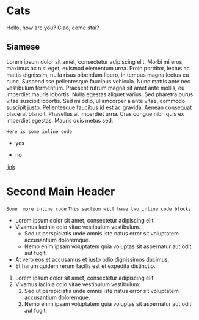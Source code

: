 # Cats

Hello, how are you?
Ciao, come stai?

## Siamese

Lorem ipsum dolor sit amet, consectetur adipiscing elit. Morbi mi eros, maximus ac nisl eget, euismod elementum urna. Proin porttitor, lectus ac mattis dignissim, nulla risus bibendum libero, in tempus magna lectus eu nunc. Suspendisse pellentesque faucibus vehicula. Nunc mattis ante nec vestibulum fermentum. Praesent rutrum magna sit amet ante mollis, eu imperdiet mauris lobortis. Nulla egestas aliquet varius. Sed pharetra purus vitae suscipit lobortis. Sed mi odio, ullamcorper a ante vitae, commodo suscipit justo. Pellentesque faucibus id est ac gravida. Aenean consequat placerat blandit. Phasellus at imperdiet urna. Cras congue nibh quis ex imperdiet egestas. Mauris quis metus sed.

`Here is some inline code`

* yes
- no

[link](https://github.com)

# Second Main Header
`Some  more inline code`
`This section will have two inline code blocks`
* Lorem ipsum dolor sit amet, consectetur adipiscing elit.
* Vivamus lacinia odio vitae vestibulum vestibulum.
  * Sed ut perspiciatis unde omnis iste natus error sit voluptatem accusantium doloremque.
  * Nemo enim ipsam voluptatem quia voluptas sit aspernatur aut odit aut fugit.
* At vero eos et accusamus et iusto odio dignissimos ducimus.
* Et harum quidem rerum facilis est et expedita distinctio.


1. Lorem ipsum dolor sit amet, consectetur adipiscing elit.
2. Vivamus lacinia odio vitae vestibulum vestibulum:
    1. Sed ut perspiciatis unde omnis iste natus error sit voluptatem accusantium doloremque.
    2. Nemo enim ipsam voluptatem quia voluptas sit aspernatur aut odit aut fugit.
